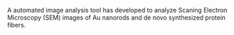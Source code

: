  A automated image analysis tool has developed to analyze Scaning Electron Microscopy (SEM) images of Au nanorods and de novo synthesized protein fibers.
